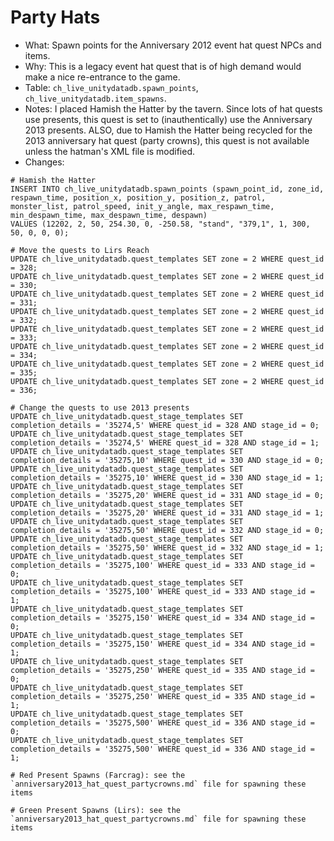 # Party Hats

* What: Spawn points for the Anniversary 2012 event hat quest NPCs and items.
* Why: This is a legacy event hat quest that is of high demand would make a nice re-entrance to the game.
* Table: `ch_live_unitydatadb.spawn_points`, `ch_live_unitydatadb.item_spawns`.
* Notes: I placed Hamish the Hatter by the tavern. Since lots of hat quests use presents, this quest is set to (inauthentically) use the Anniversary 2013 presents. ALSO, due to Hamish the Hatter being recycled for the 2013 anniversary hat quest (party crowns), this quest is not available unless the hatman's XML file is modified.
* Changes:
```
# Hamish the Hatter
INSERT INTO ch_live_unitydatadb.spawn_points (spawn_point_id, zone_id, respawn_time, position_x, position_y, position_z, patrol, monster_list, patrol_speed, init_y_angle, max_respawn_time, min_despawn_time, max_despawn_time, despawn)
VALUES (12202, 2, 50, 254.30, 0, -250.58, "stand", "379,1", 1, 300, 50, 0, 0, 0);

# Move the quests to Lirs Reach
UPDATE ch_live_unitydatadb.quest_templates SET zone = 2 WHERE quest_id = 328;
UPDATE ch_live_unitydatadb.quest_templates SET zone = 2 WHERE quest_id = 330;
UPDATE ch_live_unitydatadb.quest_templates SET zone = 2 WHERE quest_id = 331;
UPDATE ch_live_unitydatadb.quest_templates SET zone = 2 WHERE quest_id = 332;
UPDATE ch_live_unitydatadb.quest_templates SET zone = 2 WHERE quest_id = 333;
UPDATE ch_live_unitydatadb.quest_templates SET zone = 2 WHERE quest_id = 334;
UPDATE ch_live_unitydatadb.quest_templates SET zone = 2 WHERE quest_id = 335;
UPDATE ch_live_unitydatadb.quest_templates SET zone = 2 WHERE quest_id = 336;

# Change the quests to use 2013 presents
UPDATE ch_live_unitydatadb.quest_stage_templates SET completion_details = '35274,5' WHERE quest_id = 328 AND stage_id = 0;
UPDATE ch_live_unitydatadb.quest_stage_templates SET completion_details = '35274,5' WHERE quest_id = 328 AND stage_id = 1;
UPDATE ch_live_unitydatadb.quest_stage_templates SET completion_details = '35275,10' WHERE quest_id = 330 AND stage_id = 0;
UPDATE ch_live_unitydatadb.quest_stage_templates SET completion_details = '35275,10' WHERE quest_id = 330 AND stage_id = 1;
UPDATE ch_live_unitydatadb.quest_stage_templates SET completion_details = '35275,20' WHERE quest_id = 331 AND stage_id = 0;
UPDATE ch_live_unitydatadb.quest_stage_templates SET completion_details = '35275,20' WHERE quest_id = 331 AND stage_id = 1;
UPDATE ch_live_unitydatadb.quest_stage_templates SET completion_details = '35275,50' WHERE quest_id = 332 AND stage_id = 0;
UPDATE ch_live_unitydatadb.quest_stage_templates SET completion_details = '35275,50' WHERE quest_id = 332 AND stage_id = 1;
UPDATE ch_live_unitydatadb.quest_stage_templates SET completion_details = '35275,100' WHERE quest_id = 333 AND stage_id = 0;
UPDATE ch_live_unitydatadb.quest_stage_templates SET completion_details = '35275,100' WHERE quest_id = 333 AND stage_id = 1;
UPDATE ch_live_unitydatadb.quest_stage_templates SET completion_details = '35275,150' WHERE quest_id = 334 AND stage_id = 0;
UPDATE ch_live_unitydatadb.quest_stage_templates SET completion_details = '35275,150' WHERE quest_id = 334 AND stage_id = 1;
UPDATE ch_live_unitydatadb.quest_stage_templates SET completion_details = '35275,250' WHERE quest_id = 335 AND stage_id = 0;
UPDATE ch_live_unitydatadb.quest_stage_templates SET completion_details = '35275,250' WHERE quest_id = 335 AND stage_id = 1;
UPDATE ch_live_unitydatadb.quest_stage_templates SET completion_details = '35275,500' WHERE quest_id = 336 AND stage_id = 0;
UPDATE ch_live_unitydatadb.quest_stage_templates SET completion_details = '35275,500' WHERE quest_id = 336 AND stage_id = 1;

# Red Present Spawns (Farcrag): see the `anniversary2013_hat_quest_partycrowns.md` file for spawning these items

# Green Present Spawns (Lirs): see the `anniversary2013_hat_quest_partycrowns.md` file for spawning these items
```
